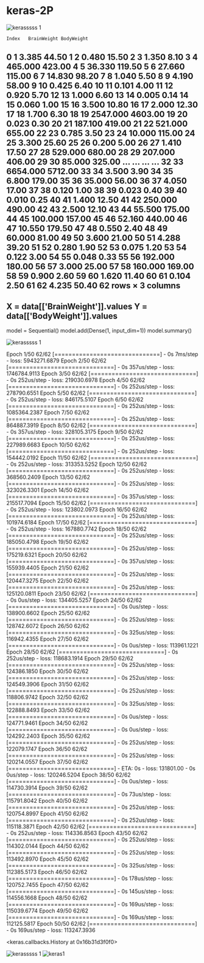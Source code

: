 # keras-2P

![kerasssss 1](https://user-images.githubusercontent.com/16944756/47698021-4068ea00-dbd3-11e8-83f4-26bb6a5c439d.png)

	Index	BrainWeight	BodyWeight
0	1	3.385	44.50
1	2	0.480	15.50
2	3	1.350	8.10
3	4	465.000	423.00
4	5	36.330	119.50
5	6	27.660	115.00
6	7	14.830	98.20
7	8	1.040	5.50
8	9	4.190	58.00
9	10	0.425	6.40
10	11	0.101	4.00
11	12	0.920	5.70
12	13	1.000	6.60
13	14	0.005	0.14
14	15	0.060	1.00
15	16	3.500	10.80
16	17	2.000	12.30
17	18	1.700	6.30
18	19	2547.000	4603.00
19	20	0.023	0.30
20	21	187.100	419.00
21	22	521.000	655.00
22	23	0.785	3.50
23	24	10.000	115.00
24	25	3.300	25.60
25	26	0.200	5.00
26	27	1.410	17.50
27	28	529.000	680.00
28	29	207.000	406.00
29	30	85.000	325.00
...	...	...	...
32	33	6654.000	5712.00
33	34	3.500	3.90
34	35	6.800	179.00
35	36	35.000	56.00
36	37	4.050	17.00
37	38	0.120	1.00
38	39	0.023	0.40
39	40	0.010	0.25
40	41	1.400	12.50
41	42	250.000	490.00
42	43	2.500	12.10
43	44	55.500	175.00
44	45	100.000	157.00
45	46	52.160	440.00
46	47	10.550	179.50
47	48	0.550	2.40
48	49	60.000	81.00
49	50	3.600	21.00
50	51	4.288	39.20
51	52	0.280	1.90
52	53	0.075	1.20
53	54	0.122	3.00
54	55	0.048	0.33
55	56	192.000	180.00
56	57	3.000	25.00
57	58	160.000	169.00
58	59	0.900	2.60
59	60	1.620	11.40
60	61	0.104	2.50
61	62	4.235	50.40
62 rows × 3 columns
-------------------------------------------------
X = data[['BrainWeight']].values
Y = data[['BodyWeight']].values
------------------------------------------------
model = Sequential()
model.add(Dense(1, input_dim=1))
model.summary()


![kerasssss 1](https://user-images.githubusercontent.com/16944756/47698101-9f2e6380-dbd3-11e8-82cf-bc6572151f93.png)


Epoch 1/50
62/62 [==============================] - 0s 7ms/step - loss: 5943271.6879
Epoch 2/50
62/62 [==============================] - 0s 357us/step - loss: 1746784.9113
Epoch 3/50
62/62 [==============================] - 0s 252us/step - loss: 219030.6978
Epoch 4/50
62/62 [==============================] - 0s 252us/step - loss: 278790.6551
Epoch 5/50
62/62 [==============================] - 0s 252us/step - loss: 846175.5107
Epoch 6/50
62/62 [==============================] - 0s 252us/step - loss: 1085364.2387
Epoch 7/50
62/62 [==============================] - 0s 252us/step - loss: 864887.3919
Epoch 8/50
62/62 [==============================] - 0s 357us/step - loss: 328105.3175
Epoch 9/50
62/62 [==============================] - 0s 252us/step - loss: 227989.6683
Epoch 10/50
62/62 [==============================] - 0s 252us/step - loss: 154442.0192
Epoch 11/50
62/62 [==============================] - 0s 252us/step - loss: 313353.5252
Epoch 12/50
62/62 [==============================] - 0s 252us/step - loss: 368560.2409
Epoch 13/50
62/62 [==============================] - 0s 252us/step - loss: 323026.3301
Epoch 14/50
62/62 [==============================] - 0s 357us/step - loss: 215517.7094
Epoch 15/50
62/62 [==============================] - 0s 252us/step - loss: 123802.0973
Epoch 16/50
62/62 [==============================] - 0s 252us/step - loss: 101974.6184
Epoch 17/50
62/62 [==============================] - 0s 252us/step - loss: 167880.7742
Epoch 18/50
62/62 [==============================] - 0s 252us/step - loss: 185050.4798
Epoch 19/50
62/62 [==============================] - 0s 252us/step - loss: 175219.6321
Epoch 20/50
62/62 [==============================] - 0s 357us/step - loss: 155939.4405
Epoch 21/50
62/62 [==============================] - 0s 252us/step - loss: 120447.3275
Epoch 22/50
62/62 [==============================] - 0s 252us/step - loss: 125120.0811
Epoch 23/50
62/62 [==============================] - 0s 0us/step - loss: 134405.5257
Epoch 24/50
62/62 [==============================] - 0s 0us/step - loss: 138900.6602
Epoch 25/50
62/62 [==============================] - 0s 252us/step - loss: 128742.6072
Epoch 26/50
62/62 [==============================] - 0s 325us/step - loss: 116942.4355
Epoch 27/50
62/62 [==============================] - 0s 0us/step - loss: 113961.1221
Epoch 28/50
62/62 [==============================] - 0s 252us/step - loss: 118683.1914
Epoch 29/50
62/62 [==============================] - 0s 252us/step - loss: 124386.1850
Epoch 30/50
62/62 [==============================] - 0s 252us/step - loss: 124549.3906
Epoch 31/50
62/62 [==============================] - 0s 252us/step - loss: 118806.9742
Epoch 32/50
62/62 [==============================] - 0s 325us/step - loss: 122888.8493
Epoch 33/50
62/62 [==============================] - 0s 0us/step - loss: 124771.9461
Epoch 34/50
62/62 [==============================] - 0s 0us/step - loss: 124292.2403
Epoch 35/50
62/62 [==============================] - 0s 252us/step - loss: 122079.1747
Epoch 36/50
62/62 [==============================] - 0s 252us/step - loss: 120214.0557
Epoch 37/50
62/62 [==============================] - ETA: 0s - loss: 131801.00 - 0s 0us/step - loss: 120246.5204
Epoch 38/50
62/62 [==============================] - 0s 0us/step - loss: 114730.3914
Epoch 39/50
62/62 [==============================] - 0s 73us/step - loss: 115791.8042
Epoch 40/50
62/62 [==============================] - 0s 252us/step - loss: 120754.8997
Epoch 41/50
62/62 [==============================] - 0s 252us/step - loss: 115118.3871
Epoch 42/50
62/62 [==============================] - 0s 252us/step - loss: 114336.8563
Epoch 43/50
62/62 [==============================] - 0s 252us/step - loss: 114302.0144
Epoch 44/50
62/62 [==============================] - 0s 252us/step - loss: 113492.8970
Epoch 45/50
62/62 [==============================] - 0s 325us/step - loss: 112385.5173
Epoch 46/50
62/62 [==============================] - 0s 178us/step - loss: 120752.7455
Epoch 47/50
62/62 [==============================] - 0s 145us/step - loss: 114556.1668
Epoch 48/50
62/62 [==============================] - 0s 169us/step - loss: 115039.6774
Epoch 49/50
62/62 [==============================] - 0s 169us/step - loss: 112125.5817
Epoch 50/50
62/62 [==============================] - 0s 169us/step - loss: 113247.3936


<keras.callbacks.History at 0x16b31d3f0f0>

![kerasssss 1](https://user-images.githubusercontent.com/16944756/47698158-def54b00-dbd3-11e8-833f-2e58a3051cf2.png)
![keras1](https://user-images.githubusercontent.com/16944756/47697902-b882e000-dbd2-11e8-8624-f0cb844b0e50.png)
